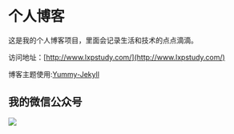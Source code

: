 # 个人博客

这是我的个人博客项目，里面会记录生活和技术的点点滴滴。


访问地址：[http://www.lxpstudy.com/](http://www.lxpstudy.com/)


博客主题使用:[Yummy-Jekyll](https://github.com/DONGChuan/Yummy-Jekyll)


## 我的微信公众号

![](http://www.lxpstudy.com/assets/images/keeppuresmile_430.jpg)
